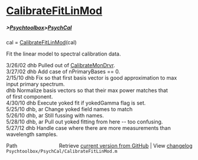 # [CalibrateFitLinMod](CalibrateFitLinMod)
##### >[Psychtoolbox](Psychtoolbox)>[PsychCal](PsychCal)

cal = [CalibrateFitLinMod](CalibrateFitLinMod)(cal)  
  
Fit the linear model to spectral calibration data.  
  
3/26/02  dhb  Pulled out of [CalibrateMonDrvr](CalibrateMonDrvr).  
3/27/02  dhb  Add case of nPrimaryBases == 0.  
2/15/10  dhb  Fix so that first basis vector is good approximation to max  
              input primary spectrum.  
         dhb  Normalize basis vectors so that their max power matches that   
              of first component.  
4/30/10  dhb  Execute yoked fit if yokedGamma flag is set.  
5/25/10  dhb, ar Change yoked field names to match  
5/26/10  dhb, ar Still fussing with names.  
5/28/10  dhb, ar Pull out yoked fitting from here -- too confusing.  
5/27/12  dhb     Handle case where there are more measurements than wavelength samples.  




<div class="code_header" style="text-align:right;">
  <span style="float:left;">Path&nbsp;&nbsp;</span> <span class="counter">Retrieve <a href=
  "https://raw.github.com/Psychtoolbox-3/Psychtoolbox-3/beta/Psychtoolbox/PsychCal/CalibrateFitLinMod.m">current version from GitHub</a> | View <a href=
  "https://github.com/Psychtoolbox-3/Psychtoolbox-3/commits/beta/Psychtoolbox/PsychCal/CalibrateFitLinMod.m">changelog</a></span>
</div>
<div class="code">
  <code>Psychtoolbox/PsychCal/CalibrateFitLinMod.m</code>
</div>

